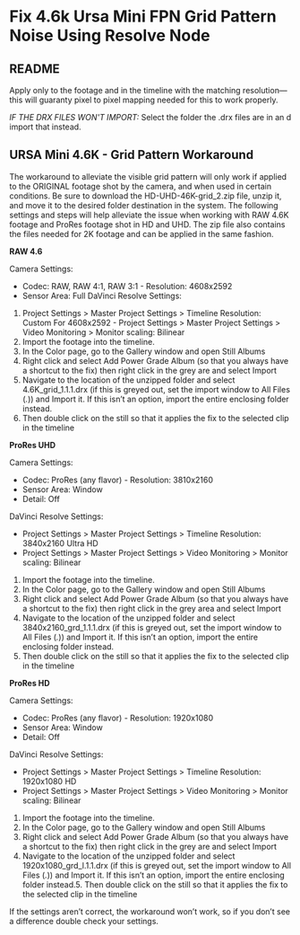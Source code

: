 # Fix 4.6k Ursa Mini FPN Grid Pattern Noise Using Resolve Node

## README

Apply only to the footage and in the timeline with the matching resolution—this will guaranty pixel to pixel mapping needed for this to work properly.

*IF THE DRX FILES WON'T IMPORT:* Select the folder the .drx files are in an d import  that instead.

## URSA Mini 4.6K - Grid Pattern Workaround

The workaround to alleviate the visible grid pattern will only work if applied to the ORIGINAL footage shot by the camera, and when used in certain conditions. Be sure to download the HD-UHD-46K-grid_2.zip file, unzip it, and move it to the desired folder destination in the system. The following settings and steps will help alleviate the issue when working with RAW 4.6K footage and ProRes footage shot in HD and UHD. The zip file also contains the files needed for 2K footage and can be applied in the same fashion.

**RAW 4.6**

Camera Settings:

- Codec: RAW, RAW 4:1, RAW 3:1 - Resolution: 4608x2592
- Sensor Area: Full DaVinci Resolve Settings:

1. Project Settings > Master Project Settings > Timeline Resolution: Custom For 4608x2592 - Project Settings > Master Project Settings > Video Monitoring > Monitor scaling: Bilinear
2. Import the footage into the timeline.
3. In the Color page, go to the Gallery window and open Still Albums
4. Right click and select Add Power Grade Album (so that you always have a shortcut to the fix) then right click in the grey are and select Import
5. Navigate to the location of the unzipped folder and select 4.6K_grid_1.1.1.drx (if this is greyed out, set the import window to All Files (*.*)) and Import it. If this isn’t an option, import the entire enclosing folder instead.
6. Then double click on the still so that it applies the fix to the selected clip in the timeline

**ProRes UHD**

Camera Settings:

- Codec: ProRes (any flavor) - Resolution: 3810x2160
- Sensor Area: Window
- Detail: Off

DaVinci Resolve Settings:

- Project Settings > Master Project Settings > Timeline Resolution: 3840x2160 Ultra HD
- Project Settings > Master Project Settings > Video Monitoring > Monitor scaling: Bilinear

1. Import the footage into the timeline.
2. In the Color page, go to the Gallery window and open Still Albums
3. Right click and select Add Power Grade Album (so that you always have a shortcut to the fix) then right click in the grey area and select Import
4. Navigate to the location of the unzipped folder and select 3840x2160_grd_1.1.1.drx (if this is greyed out, set the import window to All Files (*.*)) and Import it. If this isn’t an option, import the entire enclosing folder instead.
5. Then double click on the still so that it applies the fix to the selected clip in the timeline

**ProRes HD**

Camera Settings:

- Codec: ProRes (any flavor) - Resolution: 1920x1080
- Sensor Area: Window
- Detail: Off

DaVinci Resolve Settings:

- Project Settings > Master Project Settings > Timeline Resolution: 1920x1080 HD
- Project Settings > Master Project Settings > Video Monitoring > Monitor scaling: Bilinear

1. Import the footage into the timeline.
2. In the Color page, go to the Gallery window and open Still Albums
3. Right click and select Add Power Grade Album (so that you always have a shortcut to the fix) then right click in the grey are and select Import
4. Navigate to the location of the unzipped folder and select 1920x1080_grd_l.1.1.drx (if this is greyed out, set the import window to All Files (*.*)) and Import it. If this isn’t an option, import the entire enclosing folder instead.5. Then double click on the still so that it applies the fix to the selected clip in the timeline

If the settings aren’t correct, the workaround won’t work, so if you don’t see a difference double check your settings.
